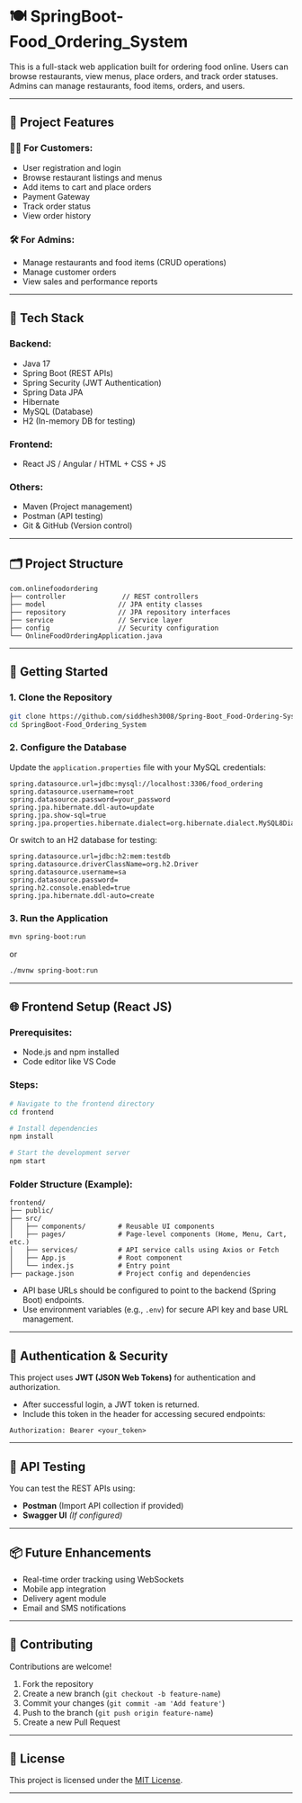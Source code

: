 # 🍽️ SpringBoot-Food_Ordering_System

This is a full-stack web application built for ordering food online. Users can browse restaurants, view menus, place orders, and track order statuses. Admins can manage restaurants, food items, orders, and users.

---

## 📌 Project Features

### 👨‍🍳 For Customers:
- User registration and login
- Browse restaurant listings and menus
- Add items to cart and place orders
- Payment Gateway
- Track order status
- View order history

### 🛠️ For Admins:
- Manage restaurants and food items (CRUD operations)
- Manage customer orders
- View sales and performance reports

---

## 🧰 Tech Stack

### Backend:
- Java 17
- Spring Boot (REST APIs)
- Spring Security (JWT Authentication)
- Spring Data JPA
- Hibernate
- MySQL (Database)
- H2 (In-memory DB for testing)

### Frontend:  
- React JS / Angular / HTML + CSS + JS

### Others:
- Maven (Project management)
- Postman (API testing)
- Git & GitHub (Version control)

---

## 🗂️ Project Structure

```
com.onlinefoodordering
├── controller              // REST controllers
├── model                  // JPA entity classes
├── repository             // JPA repository interfaces
├── service                // Service layer
├── config                 // Security configuration
└── OnlineFoodOrderingApplication.java
```

---

## 🚀 Getting Started

### 1. Clone the Repository

```bash
git clone https://github.com/siddhesh3008/Spring-Boot_Food-Ordering-System.git
cd SpringBoot-Food_Ordering_System
```

### 2. Configure the Database

Update the `application.properties` file with your MySQL credentials:

```properties
spring.datasource.url=jdbc:mysql://localhost:3306/food_ordering
spring.datasource.username=root
spring.datasource.password=your_password
spring.jpa.hibernate.ddl-auto=update
spring.jpa.show-sql=true
spring.jpa.properties.hibernate.dialect=org.hibernate.dialect.MySQL8Dialect
```

Or switch to an H2 database for testing:

```properties
spring.datasource.url=jdbc:h2:mem:testdb
spring.datasource.driverClassName=org.h2.Driver
spring.datasource.username=sa
spring.datasource.password=
spring.h2.console.enabled=true
spring.jpa.hibernate.ddl-auto=create
```

### 3. Run the Application

```bash
mvn spring-boot:run
```

or

```bash
./mvnw spring-boot:run
```

---

## 🌐 Frontend Setup (React JS)

### Prerequisites:
- Node.js and npm installed
- Code editor like VS Code

### Steps:

```bash
# Navigate to the frontend directory
cd frontend

# Install dependencies
npm install

# Start the development server
npm start
```

### Folder Structure (Example):

```
frontend/
├── public/
├── src/
│   ├── components/        # Reusable UI components
│   ├── pages/             # Page-level components (Home, Menu, Cart, etc.)
│   ├── services/          # API service calls using Axios or Fetch
│   ├── App.js             # Root component
│   └── index.js           # Entry point
├── package.json           # Project config and dependencies
```

- API base URLs should be configured to point to the backend (Spring Boot) endpoints.
- Use environment variables (e.g., `.env`) for secure API key and base URL management.

---

## 🔐 Authentication & Security

This project uses **JWT (JSON Web Tokens)** for authentication and authorization.

- After successful login, a JWT token is returned.
- Include this token in the header for accessing secured endpoints:

```http
Authorization: Bearer <your_token>
```

---

## 🔄 API Testing

You can test the REST APIs using:

- **Postman** (Import API collection if provided)
- **Swagger UI** *(If configured)*

---

## 📦 Future Enhancements

- Real-time order tracking using WebSockets
- Mobile app integration
- Delivery agent module
- Email and SMS notifications

---

## 🤝 Contributing

Contributions are welcome!

1. Fork the repository  
2. Create a new branch (`git checkout -b feature-name`)  
3. Commit your changes (`git commit -am 'Add feature'`)  
4. Push to the branch (`git push origin feature-name`)  
5. Create a new Pull Request

---

## 📄 License

This project is licensed under the [MIT License](LICENSE).

---
